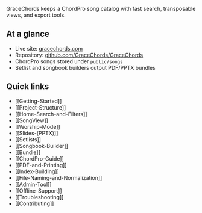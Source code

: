 GraceChords keeps a ChordPro song catalog with fast search, transposable views, and export tools.

## At a glance
- Live site: [gracechords.com](https://gracechords.com)
- Repository: [github.com/GraceChords/GraceChords](https://github.com/GraceChords/GraceChords)
- ChordPro songs stored under `public/songs`
- Setlist and songbook builders output PDF/PPTX bundles

## Quick links
- [[Getting-Started]]
- [[Project-Structure]]
- [[Home-Search-and-Filters]]
- [[SongView]]
- [[Worship-Mode]]
- [[Slides-(PPTX)]]
- [[Setlists]]
- [[Songbook-Builder]]
- [[Bundle]]
- [[ChordPro-Guide]]
- [[PDF-and-Printing]]
- [[Index-Building]]
- [[File-Naming-and-Normalization]]
- [[Admin-Tool]]
- [[Offline-Support]]
- [[Troubleshooting]]
- [[Contributing]]
